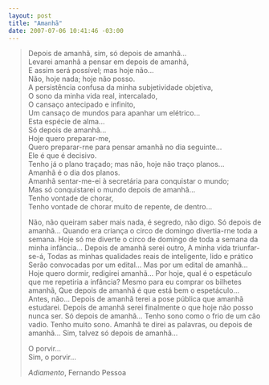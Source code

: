 ```yaml
--- 
layout: post
title: "Amanhã"
date: 2007-07-06 10:41:46 -03:00
---
```


> Depois de amanhã, sim, só depois de amanhã...  
> Levarei amanhã a pensar em depois de amanhã,  
> E assim será possível; mas hoje não...  
> Não, hoje nada; hoje não posso.  
> A persistência confusa da minha subjetividade objetiva,  
> O sono da minha vida real, intercalado,  
> O cansaço antecipado e infinito,  
> Um cansaço de mundos para apanhar um elétrico...  
> Esta espécie de alma...  
> Só depois de amanhã...  
> Hoje quero preparar-me,  
> Quero preparar-rne para pensar amanhã no dia seguinte...  
> Ele é que é decisivo.  
> Tenho já o plano traçado; mas não, hoje não traço planos...  
> Amanhã é o dia dos planos.  
> Amanhã sentar-me-ei à secretária para conquistar o mundo;  
> Mas só conquistarei o mundo depois de amanhã...  
> Tenho vontade de chorar,  
> Tenho vontade de chorar muito de repente, de dentro...  
> </p><p>  
> Não, não queiram saber mais nada, é segredo, não digo.  
> Só depois de amanhã...  
> Quando era criança o circo de domingo divertia-rne toda a semana.  
> Hoje só me diverte o circo de domingo de toda a semana da minha infância...  
> Depois de amanhã serei outro,  
> A minha vida triunfar-se-á,  
> Todas as minhas qualidades reais de inteligente, lido e prático  
> Serão convocadas por um edital...  
> Mas por um edital de amanhã...  
> Hoje quero dormir, redigirei amanhã...  
> Por hoje, qual é o espetáculo que me repetiria a infância?  
> Mesmo para eu comprar os bilhetes amanhã,  
> Que depois de amanhã é que está bem o espetáculo...  
> Antes, não...  
> Depois de amanhã terei a pose pública que amanhã estudarei.  
> Depois de amanhã serei finalmente o que hoje não posso nunca ser.  
> Só depois de amanhã...  
> Tenho sono como o frio de um cão vadio.  
> Tenho muito sono.  
> Amanhã te direi as palavras, ou depois de amanhã...  
> Sim, talvez só depois de amanhã...  
>   
> O porvir...  
> Sim, o porvir...  
> 
> <footer><cite>Adiamento</cite>, Fernando Pessoa</footer>
